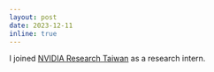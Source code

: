 ```yaml
---
layout: post
date: 2023-12-11
inline: true
---
```


I joined [NVIDIA Research Taiwan](https://research.nvidia.com/labs/twn/) as a research intern.
